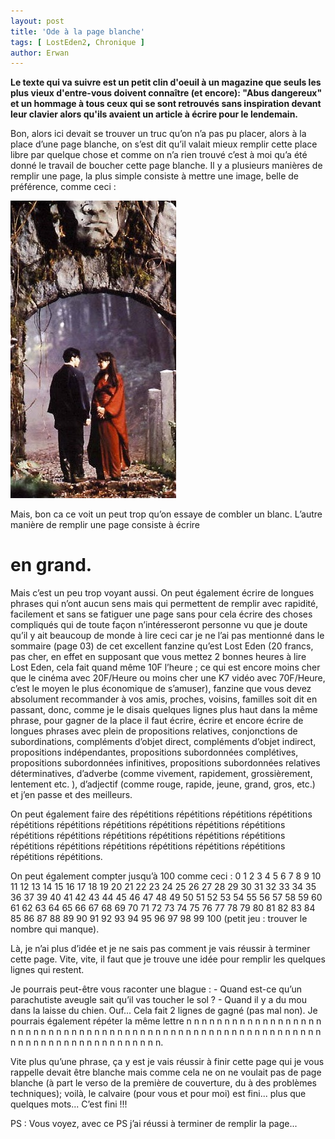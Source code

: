 ```yaml
---
layout: post
title: 'Ode à la page blanche'
tags: [ LostEden2, Chronique ]
author: Erwan
---
```


**Le texte qui va suivre est un petit clin d'oeuil à un magazine que seuls les plus vieux d'entre-vous doivent connaître (et encore): "Abus dangereux" et un hommage à tous ceux qui se sont retrouvés sans inspiration devant leur clavier alors qu'ils avaient un article à écrire pour le lendemain.**

Bon, alors ici devait se trouver un truc qu’on n’a pas pu placer, alors à la place d’une page blanche, on s’est dit qu’il valait mieux remplir cette place libre par quelque chose et comme on n’a rien trouvé c’est à moi qu’a été donné le travail de boucher cette page blanche. Il y a plusieurs manières de remplir une page, la plus simple consiste à mettre une image, belle de préférence, comme ceci :

![Jolie image](assets/images/posts/1997/cryingfreeman.jpg) 

Mais, bon ca ce voit un peut trop qu’on essaye de combler un blanc. L’autre manière de remplir une page consiste à écrire

# en grand.

Mais c’est un peu trop voyant aussi. On peut également écrire de longues phrases qui n’ont aucun sens mais qui permettent de remplir avec rapidité, facilement et sans se fatiguer une page sans pour cela écrire des choses compliqués qui de toute façon n’intéresseront personne vu que je doute qu’il y ait beaucoup de monde à lire ceci car je ne l’ai pas mentionné dans le sommaire (page 03) de cet excellent fanzine qu’est Lost Eden (20 francs, pas cher, en effet en supposant que vous mettez 2 bonnes heures à lire Lost Eden, cela fait quand même 10F l’heure ; ce qui est encore moins cher que le cinéma avec 20F/Heure ou moins cher une K7 vidéo avec 70F/Heure, c’est le moyen le plus économique de s’amuser), fanzine que vous devez absolument recommander à vos amis, proches, voisins, familles soit dit en passant, donc, comme je le disais quelques lignes plus haut dans la même phrase, pour gagner de la place il faut écrire, écrire et encore écrire de longues phrases avec plein de propositions relatives, conjonctions de subordinations, compléments d’objet direct, compléments d’objet indirect, propositions indépendantes, propositions subordonnées complétives, propositions subordonnées infinitives, propositions subordonnées relatives déterminatives, d’adverbe (comme vivement, rapidement, grossièrement, lentement etc. ), d’adjectif (comme rouge, rapide, jeune, grand, gros, etc.) et j’en passe et des meilleurs. 

On peut également faire des répétitions répétitions répétitions répétitions répétitions répétitions répétitions répétitions répétitions répétitions répétitions répétitions répétitions répétitions répétitions répétitions répétitions répétitions répétitions répétitions répétitions répétitions répétitions répétitions. 

On peut également compter jusqu’à 100 comme ceci : 0 1 2 3 4 5 6 7 8 9 10 11 12 13 14 15 16 17 18 19 20 21 22 23 24 25 26 27 28 29 30 31 32 33 34 35 36 37 39 40 41 42 43 44 45 46 47 48 49 50 51 52 53 54 55 56 57 58 59 60 61 62 63 64 65 66 67 68 69 70 71 72 73 74 75 76 77 78 79 80 81 82 83 84 85 86 87 88 89 90 91 92 93 94 95 96 97 98 99 100 (petit jeu : trouver le nombre qui manque). 

Là, je n’ai plus d’idée et je ne sais pas comment je vais réussir à terminer cette page. Vite, vite, il faut que je trouve une idée pour remplir les quelques lignes qui restent. 

Je pourrais peut-être vous raconter une blague : - Quand est-ce qu’un parachutiste aveugle sait qu’il vas toucher le sol ? - Quand il y a du mou dans la laisse du chien. Ouf... Cela fait 2 lignes de gagné (pas mal non). Je pourrais également répéter la même lettre n n n n n n n n n n n n n n n n n n n n n n n n n n n n n n n n n n n n n n n n n n n n n n n n n n n n n n n n n n n n n n n n n n n n n n n n n n n n n n n. 

Vite plus qu’une phrase, ça y est je vais réussir à finir cette page qui je vous rappelle devait être blanche mais comme cela ne on ne voulait pas de page blanche (à part le verso de la première de couverture, du à des problèmes techniques); voilà, le calvaire (pour vous et pour moi) est fini... plus que quelques mots... C’est fini !!! 

PS : Vous voyez, avec ce PS j’ai réussi à terminer de remplir la page...